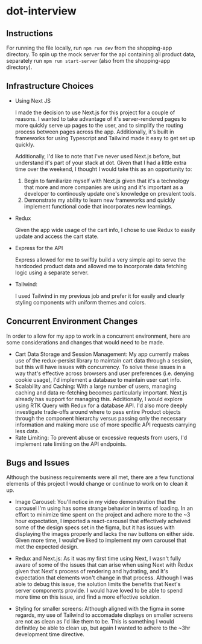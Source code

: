# dot-interview

## Instructions

For running the file locally, run `npm run dev` from the shopping-app directory. To spin up the mock server for the api containing all product data, separately run `npm run start-server` (also from the shopping-app directory).

## Infrastructure Choices

- Using Next JS

  I made the decision to use Next.js for this project for a couple of reasons. I wanted to take advantage of it's server-rendered pages to more quickly serve up pages to the user, and to simplify the routing process between pages across the app. Additionally, it's built in frameworks for using Typescript and Tailwind made it easy to get set up quickly.

  Additionally, I'd like to note that I've never used Next.js before, but understand it's part of your stack at dot. Given that I had a little extra time over the weekend, I thought I would take this as an opportunity to:

  1. Begin to familiarize myself with Next.js given that it's a technology that more and more companies are using and it's important as a developer to continously update one's knowledge on prevalent tools.
  2. Demonstrate my ability to learn new frameworks and quickly implement functional code that incorporates new learnings.

- Redux

  Given the app wide usage of the cart info, I chose to use Redux to easily update and access the cart state.

- Express for the API

  Express allowed for me to swiftly build a very simple api to serve the hardcoded product data and allowed me to incorporate data fetching logic using a separate server.

- Tailwind:

  I used Tailwind in my previous job and prefer it for easily and clearly styling components with uniform themes and colors.

## Concurrent Environment Changes

In order to allow for my app to work in a concurrent environment, here are some considerations and changes that would need to be made.

- Cart Data Storage and Session Management: My app currently makes use of the redux-persist library to maintain cart data through a session, but this will have issues with concurrency. To solve these issues in a way that's effective across browsers and user preferences (i.e. denying cookie usage), I'd implement a database to maintain user cart info.
- Scalability and Caching: With a large number of users, managing caching and data re-fetching becomes particularly important. Next.js already has support for managing this. Additionally, I would explore using RTK Query with Redux for a database API. I'd also more deeply investigate trade-offs around where to pass entire Product objects through the component hierarchy versus passing only the necessary information and making more use of more specific API requests carrying less data.
- Rate Limiting: To prevent abuse or excessive requests from users, I'd implement rate limiting on the API endpoints.

## Bugs and Issues

Although the business requirements were all met, there are a few functional elements of this project I would change or continue to work on to clean it up.

- Image Carousel: You'll notice in my video demonstration that the carousel I'm using has some strange behavior in terms of loading. In an effort to minimize time spent on the project and adhere more to the ~3 hour expectation, I imported a react-carousel that effectively acheived some of the design specs set in the figma, but it has issues with displaying the images properly and lacks the nav buttons on either side. Given more time, I would've liked to implement my own carousel that met the expected design.

- Redux and Next.js: As it was my first time using Next, I wasn't fully aware of some of the issues that can arise when using Next with Redux given that Next's process of rendering and hydrating, and It's expectation that elements won't change in that process. Although I was able to debug this issue, the solution limits the benefits that Next's server components provide. I would have loved to be able to spend more time on this issue, and find a more effective solution.

- Styling for smaller screens: Although aligned with the figma in some regards, my use of Tailwind to accomadate displays on smaller screens are not as clean as I'd like them to be. This is something I would definitley be able to clean up, but again I wanted to adhere to the ~3hr development time directive.
